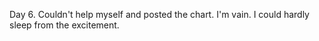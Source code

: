 Day 6. Couldn't help myself and posted the chart. I'm vain. I could hardly sleep from the excitement.
